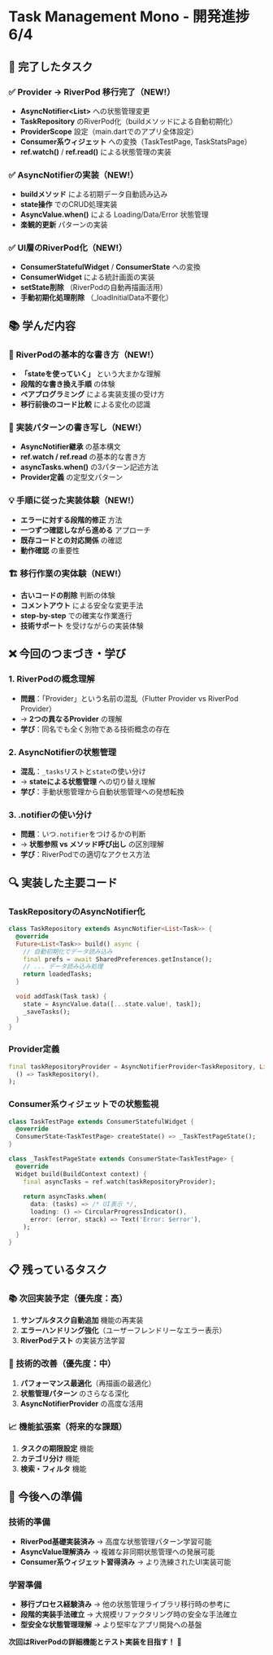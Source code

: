 # Task Management Mono - 開発進捗　6/4

## 🎯 完了したタスク

### ✅ Provider → RiverPod 移行完了（NEW!）
- **AsyncNotifier<List<Task>>** への状態管理変更
- **TaskRepository** のRiverPod化（buildメソッドによる自動初期化）
- **ProviderScope** 設定（main.dartでのアプリ全体設定）
- **Consumer系ウィジェット** への変換（TaskTestPage, TaskStatsPage）
- **ref.watch()** / **ref.read()** による状態管理の実装

### ✅ AsyncNotifierの実装（NEW!）
- **buildメソッド** による初期データ自動読み込み
- **state操作** でのCRUD処理実装
- **AsyncValue.when()** による Loading/Data/Error 状態管理
- **楽観的更新** パターンの実装

### ✅ UI層のRiverPod化（NEW!）
- **ConsumerStatefulWidget** / **ConsumerState** への変換
- **ConsumerWidget** による統計画面の実装
- **setState削除** （RiverPodの自動再描画活用）
- **手動初期化処理削除** （_loadInitialData不要化）

## 📚 学んだ内容

### 🎯 **RiverPodの基本的な書き方**（NEW!）
- **「stateを使っていく」** という大まかな理解
- **段階的な書き換え手順** の体験
- **ペアプログラミング** による実装支援の受け方
- **移行前後のコード比較** による変化の認識

### 🧩 **実装パターンの書き写し**（NEW!）
- **AsyncNotifier継承** の基本構文
- **ref.watch / ref.read** の基本的な書き方
- **asyncTasks.when()** の3パターン記述方法
- **Provider定義** の定型文パターン

### 💡 **手順に従った実装体験**（NEW!）
- **エラーに対する段階的修正** 方法
- **一つずつ確認しながら進める** アプローチ
- **既存コードとの対応関係** の確認
- **動作確認** の重要性

### 🏗️ **移行作業の実体験**（NEW!）
- **古いコードの削除** 判断の体験
- **コメントアウト** による安全な変更手法
- **step-by-step** での確実な作業進行
- **技術サポート** を受けながらの実装体験

## ❌ 今回のつまづき・学び

### 1. RiverPodの概念理解
- **問題**：「Provider」という名前の混乱（Flutter Provider vs RiverPod Provider）
- → **2つの異なるProvider** の理解
- **学び**：同名でも全く別物である技術概念の存在

### 2. AsyncNotifierの状態管理
- **混乱**：`_tasks`リストと`state`の使い分け
- → **stateによる状態管理** への切り替え理解
- **学び**：手動状態管理から自動状態管理への発想転換

### 3. .notifierの使い分け
- **問題**：いつ`.notifier`をつけるかの判断
- → **状態参照 vs メソッド呼び出し** の区別理解
- **学び**：RiverPodでの適切なアクセス方法

## 🔍 実装した主要コード

### TaskRepositoryのAsyncNotifier化
```dart
class TaskRepository extends AsyncNotifier<List<Task>> {
  @override
  Future<List<Task>> build() async {
    // 自動初期化でデータ読み込み
    final prefs = await SharedPreferences.getInstance();
    // ... データ読み込み処理
    return loadedTasks;
  }

  void addTask(Task task) {
    state = AsyncValue.data([...state.value!, task]);
    _saveTasks();
  }
}
```

### Provider定義
```dart
final taskRepositoryProvider = AsyncNotifierProvider<TaskRepository, List<Task>>(
  () => TaskRepository(),
);
```

### Consumer系ウィジェットでの状態監視
```dart
class TaskTestPage extends ConsumerStatefulWidget {
  @override
  ConsumerState<TaskTestPage> createState() => _TaskTestPageState();
}

class _TaskTestPageState extends ConsumerState<TaskTestPage> {
  @override
  Widget build(BuildContext context) {
    final asyncTasks = ref.watch(taskRepositoryProvider);
    
    return asyncTasks.when(
      data: (tasks) => /* UI表示 */,
      loading: () => CircularProgressIndicator(),
      error: (error, stack) => Text('Error: $error'),
    );
  }
}
```

## 📋 残っているタスク

### 📚 次回実装予定（優先度：高）
1. **サンプルタスク自動追加** 機能の再実装
2. **エラーハンドリング強化**（ユーザーフレンドリーなエラー表示）
3. **RiverPodテスト** の実装方法学習

### 🔧 技術的改善（優先度：中）
1. **パフォーマンス最適化**（再描画の最適化）
2. **状態管理パターン** のさらなる深化
3. **AsyncNotifierProvider** の高度な活用

### 📈 機能拡張案（将来的な課題）
1. **タスクの期限設定** 機能
2. **カテゴリ分け** 機能
3. **検索・フィルタ** 機能

## 🚀 今後への準備

### 技術的準備
- **RiverPod基礎実装済み** → 高度な状態管理パターン学習可能
- **AsyncValue理解済み** → 複雑な非同期状態管理への発展可能
- **Consumer系ウィジェット習得済み** → より洗練されたUI実装可能

### 学習準備
- **移行プロセス経験済み** → 他の状態管理ライブラリ移行時の参考に
- **段階的実装手法確立** → 大規模リファクタリング時の安全な手法確立
- **型安全な状態管理理解** → より堅牢なアプリ開発への基盤

**次回はRiverPodの詳細機能とテスト実装を目指す！** 🎯
